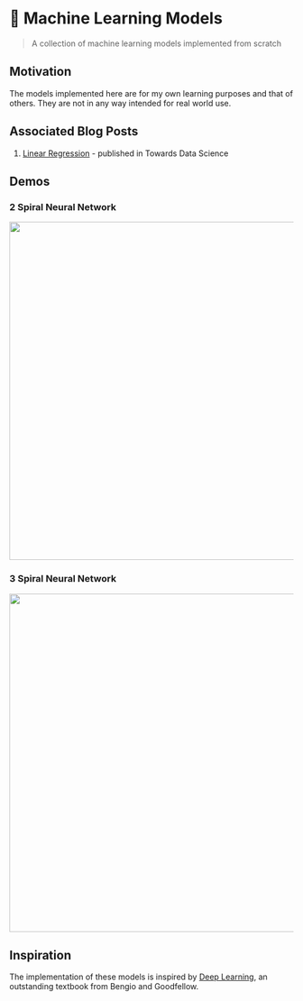 # 🤖 Machine Learning Models
> A collection of machine learning models implemented from scratch

## Motivation
The models implemented here are for my own learning purposes and that of others. They are not in any way intended for real world use.

## Associated Blog Posts
1. [Linear Regression](https://towardsdatascience.com/linear-regression-from-scratch-977cd3a1db16) - published in Towards Data Science

## Demos

### 2 Spiral Neural Network
<div style="text-align:center">
  <img src="https://raw.githubusercontent.com/isaiahnields/machine-learning-models/master/demos/results/2_spiral_neural_network.gif" width="600" />
</div>

### 3 Spiral Neural Network
<img style="text-align:center" src="https://raw.githubusercontent.com/isaiahnields/machine-learning-models/master/demos/results/3_spiral_neural_network.gif" width="600" />

## Inspiration
The implementation of these models is inspired by [Deep Learning](https://www.deeplearningbook.org/), an outstanding textbook from Bengio and Goodfellow.
